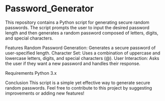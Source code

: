 # Password_Generator
This repository contains a Python script for generating secure random passwords. The script prompts the user to input the desired password length and then generates a random password composed of letters, digits, and special characters.

Features
Random Password Generation: Generates a secure password of user-specified length.
Character Set: Uses a combination of uppercase and lowercase letters, digits, and special characters (@).
User Interaction: Asks the user if they want a new password and handles their response.

Requirements
Python 3.x

Conclusion
This script is a simple yet effective way to generate secure random passwords. Feel free to contribute to this project by suggesting improvements or adding new features!
